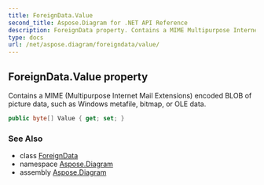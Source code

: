 ```yaml
---
title: ForeignData.Value
second_title: Aspose.Diagram for .NET API Reference
description: ForeignData property. Contains a MIME Multipurpose Internet Mail Extensions encoded BLOB of picture data such as Windows metafile bitmap or OLE data
type: docs
url: /net/aspose.diagram/foreigndata/value/
---
```

## ForeignData.Value property

Contains a MIME (Multipurpose Internet Mail Extensions) encoded BLOB of picture data, such as Windows metafile, bitmap, or OLE data.

```csharp
public byte[] Value { get; set; }
```

### See Also

* class [ForeignData](../)
* namespace [Aspose.Diagram](../../foreigndata/)
* assembly [Aspose.Diagram](../../../)


